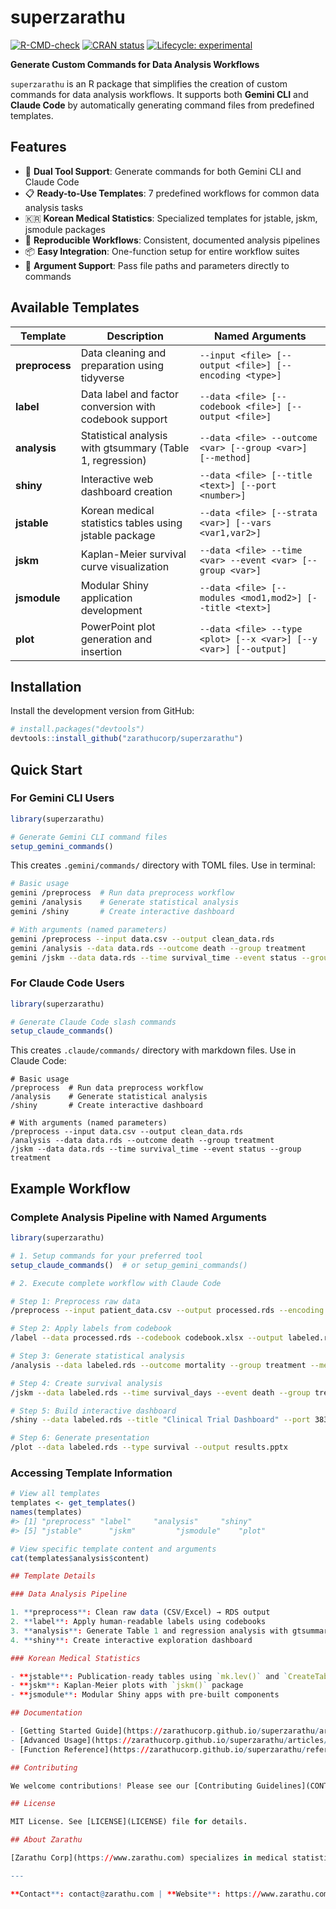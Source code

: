 # superzarathu

<!-- badges: start -->

[![R-CMD-check](https://github.com/zarathucorp/superzarathu/workflows/R-CMD-check/badge.svg)](https://github.com/zarathucorp/superzarathu/actions)
[![CRAN status](https://www.r-pkg.org/badges/version/superzarathu)](https://CRAN.R-project.org/package=superzarathu)
[![Lifecycle: experimental](https://img.shields.io/badge/lifecycle-experimental-orange.svg)](https://lifecycle.r-lib.org/articles/stages.html#experimental)

<!-- badges: end -->

**Generate Custom Commands for Data Analysis Workflows**

`superzarathu` is an R package that simplifies the creation of custom commands for data analysis workflows. It supports both **Gemini CLI** and **Claude Code** by automatically generating command files from predefined templates.

## Features

- 🚀 **Dual Tool Support**: Generate commands for both Gemini CLI and Claude Code
- 📋 **Ready-to-Use Templates**: 7 predefined workflows for common data analysis tasks
- 🇰🇷 **Korean Medical Statistics**: Specialized templates for jstable, jskm, jsmodule packages
- 🔄 **Reproducible Workflows**: Consistent, documented analysis pipelines
- 📦 **Easy Integration**: One-function setup for entire workflow suites
- 🎯 **Argument Support**: Pass file paths and parameters directly to commands

## Available Templates

| Template       | Description                                               | Named Arguments                                               |
| -------------- | --------------------------------------------------------- | ------------------------------------------------------------- |
| **preprocess** | Data cleaning and preparation using tidyverse             | `--input <file> [--output <file>] [--encoding <type>]`       |
| **label**      | Data label and factor conversion with codebook support    | `--data <file> [--codebook <file>] [--output <file>]`        |
| **analysis**   | Statistical analysis with gtsummary (Table 1, regression) | `--data <file> --outcome <var> [--group <var>] [--method]`   |
| **shiny**      | Interactive web dashboard creation                        | `--data <file> [--title <text>] [--port <number>]`           |
| **jstable**    | Korean medical statistics tables using jstable package    | `--data <file> [--strata <var>] [--vars <var1,var2>]`        |
| **jskm**       | Kaplan-Meier survival curve visualization                 | `--data <file> --time <var> --event <var> [--group <var>]`   |
| **jsmodule**   | Modular Shiny application development                     | `--data <file> [--modules <mod1,mod2>] [--title <text>]`     |
| **plot**       | PowerPoint plot generation and insertion                  | `--data <file> --type <plot> [--x <var>] [--y <var>] [--output]` |

## Installation

Install the development version from GitHub:

```r
# install.packages("devtools")
devtools::install_github("zarathucorp/superzarathu")
```

## Quick Start

### For Gemini CLI Users

```r
library(superzarathu)

# Generate Gemini CLI command files
setup_gemini_commands()
```

This creates `.gemini/commands/` directory with TOML files. Use in terminal:

```bash
# Basic usage
gemini /preprocess  # Run data preprocess workflow
gemini /analysis    # Generate statistical analysis
gemini /shiny       # Create interactive dashboard

# With arguments (named parameters)
gemini /preprocess --input data.csv --output clean_data.rds
gemini /analysis --data data.rds --outcome death --group treatment
gemini /jskm --data data.rds --time survival_time --event status --group treatment
```

### For Claude Code Users

```r
library(superzarathu)

# Generate Claude Code slash commands
setup_claude_commands()
```

This creates `.claude/commands/` directory with markdown files. Use in Claude Code:

```
# Basic usage
/preprocess  # Run data preprocess workflow
/analysis    # Generate statistical analysis
/shiny       # Create interactive dashboard

# With arguments (named parameters)
/preprocess --input data.csv --output clean_data.rds
/analysis --data data.rds --outcome death --group treatment
/jskm --data data.rds --time survival_time --event status --group treatment
```

## Example Workflow

### Complete Analysis Pipeline with Named Arguments

```r
library(superzarathu)

# 1. Setup commands for your preferred tool
setup_claude_commands()  # or setup_gemini_commands()

# 2. Execute complete workflow with Claude Code
```

```bash
# Step 1: Preprocess raw data
/preprocess --input patient_data.csv --output processed.rds --encoding UTF-8

# Step 2: Apply labels from codebook
/label --data processed.rds --codebook codebook.xlsx --output labeled.rds

# Step 3: Generate statistical analysis
/analysis --data labeled.rds --outcome mortality --group treatment --method logistic

# Step 4: Create survival analysis
/jskm --data labeled.rds --time survival_days --event death --group treatment

# Step 5: Build interactive dashboard
/shiny --data labeled.rds --title "Clinical Trial Dashboard" --port 3838

# Step 6: Generate presentation
/plot --data labeled.rds --type survival --output results.pptx
```

### Accessing Template Information

```r
# View all templates
templates <- get_templates()
names(templates)
#> [1] "preprocess" "label"     "analysis"     "shiny"
#> [5] "jstable"      "jskm"         "jsmodule"    "plot"

# View specific template content and arguments
cat(templates$analysis$content)

## Template Details

### Data Analysis Pipeline

1. **preprocess**: Clean raw data (CSV/Excel) → RDS output
2. **label**: Apply human-readable labels using codebooks
3. **analysis**: Generate Table 1 and regression analysis with gtsummary
4. **shiny**: Create interactive exploration dashboard

### Korean Medical Statistics

- **jstable**: Publication-ready tables using `mk.lev()` and `CreateTableOneJS()`
- **jskm**: Kaplan-Meier plots with `jskm()` package
- **jsmodule**: Modular Shiny apps with pre-built components

## Documentation

- [Getting Started Guide](https://zarathucorp.github.io/superzarathu/articles/superzarathu-intro.html)
- [Advanced Usage](https://zarathucorp.github.io/superzarathu/articles/advanced-usage.html)
- [Function Reference](https://zarathucorp.github.io/superzarathu/reference/)

## Contributing

We welcome contributions! Please see our [Contributing Guidelines](CONTRIBUTING.md).

## License

MIT License. See [LICENSE](LICENSE) file for details.

## About Zarathu

[Zarathu Corp](https://www.zarathu.com) specializes in medical statistics and data science consulting. We develop R packages and provide statistical analysis services for clinical research and healthcare data.

---

**Contact**: contact@zarathu.com | **Website**: https://www.zarathu.com
